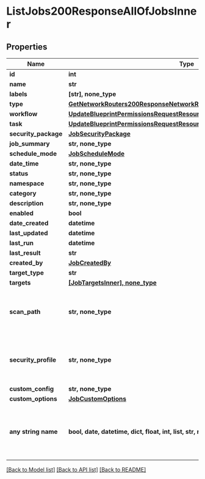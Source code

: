 # ListJobs200ResponseAllOfJobsInner


## Properties
Name | Type | Description | Notes
------------ | ------------- | ------------- | -------------
**id** | **int** |  | [optional] 
**name** | **str** |  | [optional] 
**labels** | **[str], none_type** |  | [optional] 
**type** | [**GetNetworkRouters200ResponseNetworkRoutersInnerInterfacesInnerNetwork**](GetNetworkRouters200ResponseNetworkRoutersInnerInterfacesInnerNetwork.md) |  | [optional] 
**workflow** | [**UpdateBlueprintPermissionsRequestResourcePermissionSitesInner**](UpdateBlueprintPermissionsRequestResourcePermissionSitesInner.md) |  | [optional] 
**task** | [**UpdateBlueprintPermissionsRequestResourcePermissionSitesInner**](UpdateBlueprintPermissionsRequestResourcePermissionSitesInner.md) |  | [optional] 
**security_package** | [**JobSecurityPackage**](JobSecurityPackage.md) |  | [optional] 
**job_summary** | **str, none_type** |  | [optional] 
**schedule_mode** | [**JobScheduleMode**](JobScheduleMode.md) |  | [optional] 
**date_time** | **str, none_type** |  | [optional] 
**status** | **str, none_type** |  | [optional] 
**namespace** | **str, none_type** |  | [optional] 
**category** | **str, none_type** |  | [optional] 
**description** | **str, none_type** |  | [optional] 
**enabled** | **bool** |  | [optional] 
**date_created** | **datetime** |  | [optional] 
**last_updated** | **datetime** |  | [optional] 
**last_run** | **datetime** |  | [optional] 
**last_result** | **str** |  | [optional] 
**created_by** | [**JobCreatedBy**](JobCreatedBy.md) |  | [optional] 
**target_type** | **str** |  | [optional] 
**targets** | [**[JobTargetsInner], none_type**](JobTargetsInner.md) |  | [optional] 
**scan_path** | **str, none_type** | Scan Checklist. Only applies to type scap-package. | [optional] 
**security_profile** | **str, none_type** | Security Profile. Only applies to type scap-package. | [optional] 
**custom_config** | **str, none_type** |  | [optional] 
**custom_options** | [**JobCustomOptions**](JobCustomOptions.md) |  | [optional] 
**any string name** | **bool, date, datetime, dict, float, int, list, str, none_type** | any string name can be used but the value must be the correct type | [optional]

[[Back to Model list]](../README.md#documentation-for-models) [[Back to API list]](../README.md#documentation-for-api-endpoints) [[Back to README]](../README.md)


